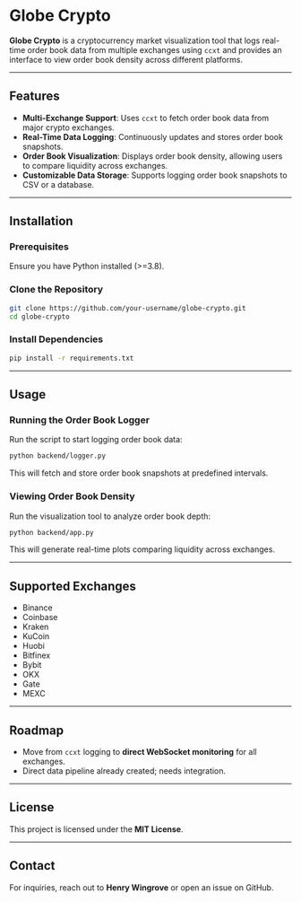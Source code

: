 # Globe Crypto

**Globe Crypto** is a cryptocurrency market visualization tool that logs real-time order book data from multiple exchanges using `ccxt` and provides an interface to view order book density across different platforms.

---

## Features

- **Multi-Exchange Support**: Uses `ccxt` to fetch order book data from major crypto exchanges.
- **Real-Time Data Logging**: Continuously updates and stores order book snapshots.
- **Order Book Visualization**: Displays order book density, allowing users to compare liquidity across exchanges.
- **Customizable Data Storage**: Supports logging order book snapshots to CSV or a database.

---

## Installation

### Prerequisites
Ensure you have Python installed (>=3.8).

### Clone the Repository
```sh
git clone https://github.com/your-username/globe-crypto.git
cd globe-crypto
```

### Install Dependencies
```sh
pip install -r requirements.txt
```

---

## Usage

### Running the Order Book Logger
Run the script to start logging order book data:
```sh
python backend/logger.py
```
This will fetch and store order book snapshots at predefined intervals.

### Viewing Order Book Density
Run the visualization tool to analyze order book depth:
```sh
python backend/app.py
```
This will generate real-time plots comparing liquidity across exchanges.

---

## Supported Exchanges

- Binance
- Coinbase
- Kraken
- KuCoin
- Huobi
- Bitfinex
- Bybit
- OKX
- Gate
- MEXC

---

## Roadmap

- Move from `ccxt` logging to **direct WebSocket monitoring** for all exchanges.
- Direct data pipeline already created; needs integration.

---

## License

This project is licensed under the **MIT License**.

---

## Contact

For inquiries, reach out to **Henry Wingrove** or open an issue on GitHub.

